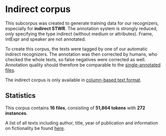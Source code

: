 # Indirect corpus

This subcorpus was created to generate training data for our recognizers, especially for **indirect STWR**. The annotation system is strongly reduced, *only* specifying the type indirect (without medium or attributes).  Frame, intExpr and speaker are not annotated.

To create this corpus, the texts were  tagged by one of our automatic indirect recognizers. The annotation was then corrected by humans, who checked the whole texts, so false negatives were corrected as well. Annotation quality should therefore be comparable to the [single-annotated files](/data/additional/single_annotated).

The indirect corpus is only available in [column-based text format](/resources/docs/column_based_text_format.md).

## Statistics

This corpus contains **16 files**, consisting of **51,864 tokens** with	**272 instances**.

A list of all texts including author, title, year of publication and information on fictionality be found [here](data/additional/simplified/indirect/txt/metadata_indirect.tsv).
